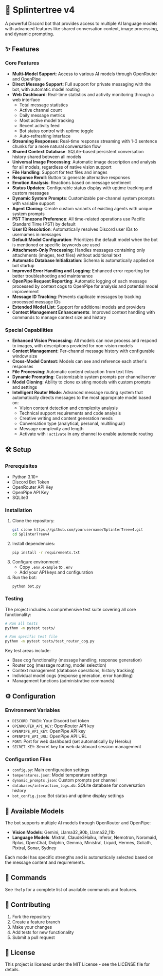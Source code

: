 # 🌳 Splintertree v4

A powerful Discord bot that provides access to multiple AI language models with advanced features like shared conversation context, image processing, and dynamic prompting.

## ✨ Features

### Core Features
- **Multi-Model Support**: Access to various AI models through OpenRouter and OpenPipe
- **Direct Message Support**: Full support for private messaging with the bot, with automatic model routing
- **Web Dashboard**: Real-time statistics and activity monitoring through a web interface
  - Total message statistics
  - Active channel count
  - Daily message metrics
  - Most active model tracking
  - Recent activity feed
  - Bot status control with uptime toggle
  - Auto-refreshing interface
- **Streaming Responses**: Real-time response streaming with 1-3 sentence chunks for a more natural conversation flow
- **Shared Context Database**: SQLite-based persistent conversation history shared between all models
- **Universal Image Processing**: Automatic image description and analysis for all models, regardless of native vision support
- **File Handling**: Support for text files and images
- **Response Reroll**: Button to generate alternative responses
- **Emotion Analysis**: Reactions based on message sentiment
- **Status Updates**: Configurable status display with uptime tracking and custom messages
- **Dynamic System Prompts**: Customizable per-channel system prompts with variable support
- **Agent Cloning**: Create custom variants of existing agents with unique system prompts
- **PST Timezone Preference**: All time-related operations use Pacific Standard Time (PST) by default
- **User ID Resolution**: Automatically resolves Discord user IDs to usernames in messages
- **Default Model Configuration**: Prioritizes the default model when the bot is mentioned or specific keywords are used
- **Attachment-Only Processing**: Handles messages containing only attachments (images, text files) without additional text
- **Automatic Database Initialization**: Schema is automatically applied on bot startup
- **Improved Error Handling and Logging**: Enhanced error reporting for better troubleshooting and maintenance
- **OpenPipe Request Reporting**: Automatic logging of each message processed by context cogs to OpenPipe for analysis and potential model improvement
- **Message ID Tracking**: Prevents duplicate messages by tracking processed message IDs
- **Extended Model List**: Support for additional models and providers
- **Context Management Enhancements**: Improved context handling with commands to manage context size and history

### Special Capabilities
- **Enhanced Vision Processing**: All models can now process and respond to images, with descriptions provided for non-vision models
- **Context Management**: Per-channel message history with configurable window size
- **Cross-Model Context**: Models can see and reference each other's responses
- **File Processing**: Automatic content extraction from text files
- **Dynamic Prompting**: Customizable system prompts per channel/server
- **Model Cloning**: Ability to clone existing models with custom prompts and settings
- **Intelligent Router Mode**: Advanced message routing system that automatically directs messages to the most appropriate model based on:
  - Vision content detection and complexity analysis
  - Technical support requirements and code analysis
  - Creative writing and content generation needs
  - Conversation type (analytical, personal, multilingual)
  - Message complexity and length
  - Activate with `!activate` in any channel to enable automatic routing

## 🛠️ Setup

### Prerequisites
- Python 3.10+
- Discord Bot Token
- OpenRouter API Key
- OpenPipe API Key
- SQLite3

### Installation
1. Clone the repository:
   ```bash
   git clone https://github.com/yourusername/SplinterTreev4.git
   cd SplinterTreev4
   ```
2. Install dependencies:
   ```bash
   pip install -r requirements.txt
   ```
3. Configure environment:
   - Copy `.env.example` to `.env`
   - Add your API keys and configuration
4. Run the bot:
   ```bash
   python bot.py
   ```

### Testing
The project includes a comprehensive test suite covering all core functionality:

```bash
# Run all tests
python -m pytest tests/

# Run specific test file
python -m pytest tests/test_router_cog.py
```

Key test areas include:
- Base cog functionality (message handling, response generation)
- Router cog (message routing, model selection)
- Context management (database operations, history tracking)
- Individual model cogs (response generation, error handling)
- Management functions (administrative commands)

## ⚙️ Configuration

### Environment Variables
- `DISCORD_TOKEN`: Your Discord bot token
- `OPENROUTER_API_KEY`: OpenRouter API key
- `OPENPIPE_API_KEY`: OpenPipe API key
- `OPENPIPE_API_URL`: OpenPipe API URL
- `PORT`: Port for web dashboard (set automatically by Heroku)
- `SECRET_KEY`: Secret key for web dashboard session management

### Configuration Files
- `config.py`: Main configuration settings
- `temperatures.json`: Model temperature settings
- `dynamic_prompts.json`: Custom prompts per channel
- `databases/interaction_logs.db`: SQLite database for conversation history
- `bot_config.json`: Bot status and uptime display settings

## 🤖 Available Models

The bot supports multiple AI models through OpenRouter and OpenPipe:
- **Vision Models**: Gemini, Llama32_90b, Llama32_11b
- **Language Models**: Mixtral, Claude3Haiku, Inferor, Nemotron, Noromaid, Rplus, OpenChat, Dolphin, Gemma, Ministral, Liquid, Hermes, Goliath, Pixtral, Sonar, Sydney

Each model has specific strengths and is automatically selected based on the message content and requirements.

## 📝 Commands

See `!help` for a complete list of available commands and features.

## 🔄 Contributing

1. Fork the repository
2. Create a feature branch
3. Make your changes
4. Add tests for new functionality
5. Submit a pull request

## 📄 License

This project is licensed under the MIT License - see the LICENSE file for details.
